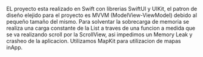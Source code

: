 EL proyecto esta realizado en Swift con librerias SwiftUI y UIKit, el patron de diseño elejido para el proyecto es MVVM (ModelView-ViewModel)
debido al pequeño tamaño del mismo. Para solventar la sobrecarga de memoria se realiza una carga constante de la List a traves de una funcion
a medida que se va realizando scroll por la ScrollView, asi impedimos un Memory Leak y crasheo de la aplicacion.
Utilizamos MapKit para utilizacion de mapas inApp.
